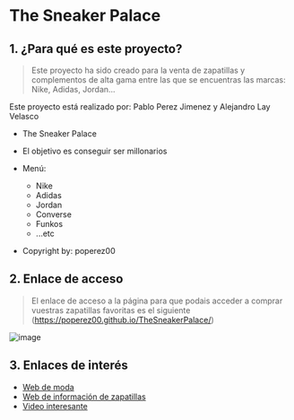 # The Sneaker Palace
## 1. ¿Para qué es este proyecto?
> Este proyecto ha sido creado para la venta de zapatillas y complementos de alta gama entre las que se encuentras las marcas: Nike, Adidas, Jordan...

Este proyecto está realizado por: Pablo Perez Jimenez y Alejandro Lay Velasco

* The Sneaker Palace
* El objetivo es conseguir ser millonarios
* Menú: 
  	* Nike
  	* Adidas
  	* Jordan
  	* Converse 
  	* Funkos
  	* ...etc

* Copyright by: poperez00



## 2.  Enlace de acceso

> El enlace de acceso a la página para que podais acceder a comprar vuestras zapatillas favoritas es el siguiente (https://poperez00.github.io/TheSneakerPalace/)

![image](https://www.allcitycanvas.com/wp-content/uploads/2018/12/Air-Jordan-Union-1200-1.jpg)
   




## 3. Enlaces de interés

* [Web de moda](https://www.zalando.es/)
* [Web de información de zapatillas](https://www.revistagq.com/moda/galeria/zapatillas-mas-vendidas-2021-nike-adidas-brooks-jordan)
* [Video interesante](https://www.youtube.com/watch?v=AyiJVOHKV7I)

